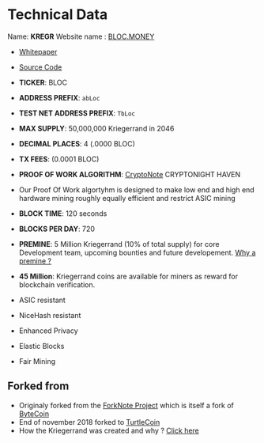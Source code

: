 # **Technical Data**

Name: **KREGR**
Website name : [BLOC.MONEY](https://bloc.money)

* [Whitepaper](https://bloc.money/files/whitepaper/bloc-white-paper.pdf)
* [Source Code](https://github.com/furiousteam/BLOC)
* **TICKER**: BLOC
* **ADDRESS PREFIX**: `abLoc`
* **TEST NET ADDRESS PREFIX**: `TbLoc`
* **MAX SUPPLY**: 50,000,000 Kriegerrand in 2046
* **DECIMAL PLACES**: 4 (.0000 BLOC)
* **TX FEES**: (0.0001 BLOC)
* **PROOF OF WORK ALGORITHM**: [CryptoNote](https://cryptonote.org) CRYPTONIGHT HAVEN
* Our Proof Of Work algortyhm is designed to make low end and high end hardware mining roughly equally efficient and restrict ASIC mining
* **BLOCK TIME**: 120 seconds
* **BLOCKS PER DAY**: 720
* **PREMINE**: 5 Million Kriegerrand (10% of total supply) for core Development team, upcoming bounties and future developement. [Why a premine ?](Background-and-History.md#why-a-premine)
* **45 Million**: Kriegerrand coins are available for miners as reward for blockchain verification.

* ASIC resistant
* NiceHash resistant
* Enhanced Privacy
* Elastic Blocks
* Fair Mining

## **Forked from**

* Originaly forked from the [ForkNote Project](https://github.com/forknote/forknote) which is itself a fork of [ByteCoin](https://github.com/bcndev/bytecoin)
* End of november 2018 forked to [TurtleCoin](https://github.com/turtlecoin/turtlecoin)
* How the Kriegerrand was created and why ? [Click here](../about/Background-and-History.md)
